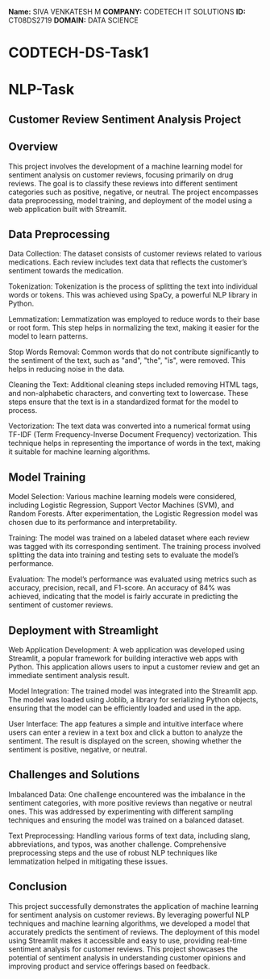 **Name:** SIVA VENKATESH M
**COMPANY:** CODETECH IT SOLUTIONS
**ID:** CT08DS2719
**DOMAIN:** DATA SCIENCE

# CODTECH-DS-Task1
# NLP-Task
## Customer Review Sentiment Analysis Project

## Overview

This project involves the development of a machine learning model for sentiment analysis on customer reviews, focusing primarily on drug reviews. The goal is to classify these reviews into different sentiment categories such as positive, negative, or neutral. The project encompasses data preprocessing, model training, and deployment of the model using a web application built with Streamlit.

## Data Preprocessing
Data Collection: The dataset consists of customer reviews related to various medications. Each review includes text data that reflects the customer’s sentiment towards the medication.

Tokenization: Tokenization is the process of splitting the text into individual words or tokens. This was achieved using SpaCy, a powerful NLP library in Python.

Lemmatization: Lemmatization was employed to reduce words to their base or root form. This step helps in normalizing the text, making it easier for the model to learn patterns.

Stop Words Removal: Common words that do not contribute significantly to the sentiment of the text, such as "and", "the", "is", were removed. This helps in reducing noise in the data.

Cleaning the Text: Additional cleaning steps included removing HTML tags, and non-alphabetic characters, and converting text to lowercase. These steps ensure that the text is in a standardized format for the model to process.

Vectorization: The text data was converted into a numerical format using TF-IDF (Term Frequency-Inverse Document Frequency) vectorization. This technique helps in representing the importance of words in the text, making it suitable for machine learning algorithms.

## Model Training
Model Selection: Various machine learning models were considered, including Logistic Regression, Support Vector Machines (SVM), and Random Forests. After experimentation, the Logistic Regression model was chosen due to its performance and interpretability.

Training: The model was trained on a labeled dataset where each review was tagged with its corresponding sentiment. The training process involved splitting the data into training and testing sets to evaluate the model’s performance.

Evaluation: The model’s performance was evaluated using metrics such as accuracy, precision, recall, and F1-score. An accuracy of 84% was achieved, indicating that the model is fairly accurate in predicting the sentiment of customer reviews.

## Deployment with Streamlight
Web Application Development: A web application was developed using Streamlit, a popular framework for building interactive web apps with Python. This application allows users to input a customer review and get an immediate sentiment analysis result.

Model Integration: The trained model was integrated into the Streamlit app. The model was loaded using Joblib, a library for serializing Python objects, ensuring that the model can be efficiently loaded and used in the app.

User Interface: The app features a simple and intuitive interface where users can enter a review in a text box and click a button to analyze the sentiment. The result is displayed on the screen, showing whether the sentiment is positive, negative, or neutral.

## Challenges and Solutions
Imbalanced Data: One challenge encountered was the imbalance in the sentiment categories, with more positive reviews than negative or neutral ones. This was addressed by experimenting with different sampling techniques and ensuring the model was trained on a balanced dataset.

Text Preprocessing: Handling various forms of text data, including slang, abbreviations, and typos, was another challenge. Comprehensive preprocessing steps and the use of robust NLP techniques like lemmatization helped in mitigating these issues.

## Conclusion
This project successfully demonstrates the application of machine learning for sentiment analysis on customer reviews. By leveraging powerful NLP techniques and machine learning algorithms, we developed a model that accurately predicts the sentiment of reviews. The deployment of this model using Streamlit makes it accessible and easy to use, providing real-time sentiment analysis for customer reviews. This project showcases the potential of sentiment analysis in understanding customer opinions and improving product and service offerings based on feedback.

